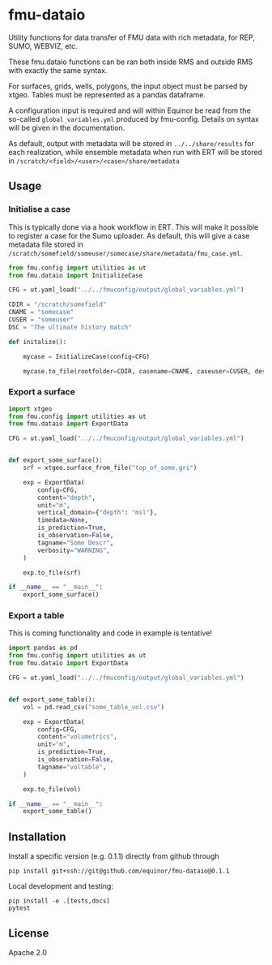 # fmu-dataio

Utility functions for data transfer of FMU data with rich metadata, for REP,
SUMO, WEBVIZ, etc.

These fmu.dataio functions can be ran both inside RMS and outside RMS with
exactly the same syntax.

For surfaces, grids, wells, polygons, the input object must be parsed by
xtgeo. Tables must be represented as a pandas dataframe.

A configuration input is required and will within Equinor be read from the
so-called `global_variables.yml` produced by fmu-config. Details on syntax
will be given in the documentation.

As default, output with metadata will be stored in `../../share/results` for each
realization, while ensemble metadata when run with ERT will be stored in
`/scratch/<field>/<user>/<case>/share/metadata`

## Usage

### Initialise a case

This is typically done via a hook workflow in ERT. This will make it possible to
register a case for the Sumo uploader. As default, this will give a case metadata
file stored in `/scratch/somefield/someuser/somecase/share/metadata/fmu_case.yml`.


```python
from fmu.config import utilities as ut
from fmu.dataio import InitializeCase

CFG = ut.yaml_load("../../fmuconfig/output/global_variables.yml")

CDIR = "/scratch/somefield"
CNAME = "somecase"
CUSER = "someuser"
DSC = "The ultimate history match"

def initalize():

    mycase = InitializeCase(config=CFG)

    mycase.to_file(rootfolder=CDIR, casename=CNAME, caseuser=CUSER, description=DSC)

```

### Export a surface

```python
import xtgeo
from fmu.config import utilities as ut
from fmu.dataio import ExportData

CFG = ut.yaml_load("../../fmuconfig/output/global_variables.yml")


def export_some_surface():
    srf = xtgeo.surface_from_file("top_of_some.gri")

    exp = ExportData(
        config=CFG,
        content="depth",
        unit="m",
        vertical_domain={"depth": "msl"},
        timedata=None,
        is_prediction=True,
        is_observation=False,
        tagname="Some Descr",
        verbosity="WARNING",
    )

    exp.to_file(srf)

if __name__ == "__main__":
    export_some_surface()

```


### Export a table

This is coming functionality and code in example is tentative!

```python
import pandas as pd
from fmu.config import utilities as ut
from fmu.dataio import ExportData

CFG = ut.yaml_load("../../fmuconfig/output/global_variables.yml")


def export_some_table():
    vol = pd.read_csv("some_table_vol.csv")

    exp = ExportData(
        config=CFG,
        content="volumetrics",
        unit="m",
        is_prediction=True,
        is_observation=False,
        tagname="voltable",
    )

    exp.to_file(vol)

if __name__ == "__main__":
    export_some_table()

```


## Installation

Install a specific version (e.g. 0.1.1) directly from github through

```console
pip install git+ssh://git@github.com/equinor/fmu-dataio@0.1.1
```

Local development and testing:

```console
pip install -e .[tests,docs]
pytest
```

## License

Apache 2.0
